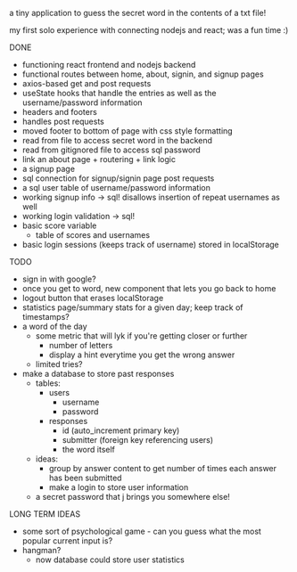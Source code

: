 a tiny application to guess the secret word in the contents of a txt file!

my first solo experience with connecting nodejs and react; was a fun time :)

DONE
- functioning react frontend and nodejs backend
- functional routes between home, about, signin, and signup pages
- axios-based get and post requests
- useState hooks that handle the entries as well as the username/password information
- headers and footers
- handles post requests
- moved footer to bottom of page with css style formatting
- read from file to access secret word in the backend
- read from gitignored file to access sql password
- link an about page + routering + link logic
- a signup page
- sql connection for signup/signin page post requests
- a sql user table of username/password information
- working signup info -> sql! disallows insertion of repeat usernames as well
- working login validation -> sql!
- basic score variable
    - table of scores and usernames
- basic login sessions (keeps track of username) stored in localStorage

TODO
- sign in with google?
- once you get to word, new component that lets you go back to home
- logout button that erases localStorage
- statistics page/summary stats for a given day; keep track of timestamps?
- a word of the day
    - some metric that will lyk if you're getting closer or further
        - number of letters
        - display a hint everytime you get the wrong answer
    - limited tries?
- make a database to store past responses
    - tables:
        - users
            - username
            - password
        - responses
            - id (auto_increment primary key)
            - submitter (foreign key referencing users)
            - the word itself
    - ideas:
        - group by answer content to get number of times each answer has been submitted
        - make a login to store user information
    - a secret password that j brings you somewhere else!

LONG TERM IDEAS
- some sort of psychological game - can you guess what the most popular current input is?
- hangman?
    - now database could store user statistics


